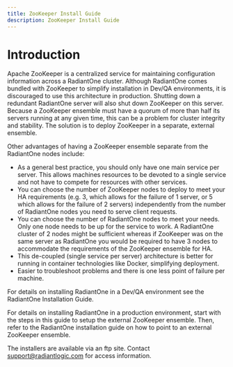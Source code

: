 ```yaml
---
title: ZooKeeper Install Guide
description: ZooKeeper Install Guide
---
```


# Introduction

Apache ZooKeeper is a centralized service for maintaining configuration information across a RadiantOne cluster. Although RadiantOne comes bundled with ZooKeeper to simplify installation in Dev/QA environments, it is discouraged to use this architecture in production. Shutting down a redundant RadiantOne server will also shut down ZooKeeper on this server. Because a ZooKeeper ensemble must have a quorum of more than half its servers running at any given time, this can be a problem for cluster integrity and stability. The solution is to deploy ZooKeeper in a separate, external ensemble.

Other advantages of having a ZooKeeper ensemble separate from the RadiantOne nodes include:

- As a general best practice, you should only have one main service per server. This allows machines resources to be devoted to a single service and not have to compete for resources with other services.
- You can choose the number of ZooKeeper nodes to deploy to meet your HA requirements (e.g. 3, which allows for the failure of 1 server, or 5 which allows for the failure of 2 servers) independently from the number of RadiantOne nodes you need to serve client requests.
- You can choose the number of RadiantOne nodes to meet your needs. Only one node needs to be up for the service to work. A RadiantOne cluster of 2 nodes might be sufficient whereas if ZooKeeper was on the same server as RadiantOne you would be required to have 3 nodes to accommodate the requirements of the ZooKeeper ensemble for HA.
- This de-coupled (single service per server) architecture is better for running in container technologies like Docker, simplifying deployment.
- Easier to troubleshoot problems and there is one less point of failure per machine.

For details on installing RadiantOne in a Dev/QA environment see the RadiantOne Installation Guide.

For details on installing RadiantOne in a production environment, start with the steps in this guide to setup the external ZooKeeper ensemble. Then, refer to the RadiantOne installation guide on how to point to an external ZooKeeper ensemble.

The installers are available via an ftp site. Contact support@radiantlogic.com for access information.